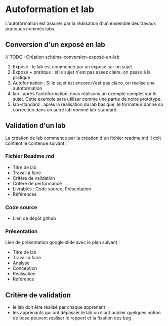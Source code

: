 # Autoformation et lab

<!-- new slide -->

<!-- g layout : t 12-6 p-70  -->

L'autoformation est assurer par la réalisation d'un ensemble des travaux pratiques nommés labs.

## Conversion d'un exposé en lab

<!-- g layout : t 12-9 p-70  -->

<!-- note -->

// TODO : Création schéma-conversion-exposé-en-lab

<!-- end note -->

1. Exposé : le lab est commencé par un exposé sur un sujet
2. Exposé + pratique : si le sujet n'est pas assez claire, on passe à la pratique
3. Autoformation : Si le sujet est encore n'est pas claire, on réalise une autoformation
4. lab : après l'autoformation, nous réalisons un exemple complet sur le sujet. Cette exemple sera utiliser comme une partie de notre prototype.
5. lab-standard : après la réalisation du lab basique, le formateur donne sa correction dans un autre lab nommé lab-standard.

## Validation d'un lab

<!-- g layout : t 8-8 p-70  -->

<!-- note -->

La création de lab commence par la création d'un fichier readme.md
Il doit contient le contenue suivant : 

<!-- end note -->

### Fichier Readme.md

  - Titre de lab
  - Travail à faire
  - Critère de validation
  - Critère de performance
  - Livrables : Code source, Présentation
  - Références

<!-- new slide -->

### Code source 

- Lien de dépôt github

<!-- new slide -->

<!-- g layout : t 4-8 6-8 p-70  -->

### Présentation 

<!-- note -->

Lien de présentation google slide avec le plan suivant : 

<!-- end note -->

<!-- new zone -->

 - Titre de lab
 - Travail à faire
 - Analyse 
 - Conception
 - Réalisation
 - Référence
  
## Critère de validation

<!-- g layout : t 12-8 p-70  -->

- le lab doit être réalisé par chaque apprenant
- les apprenants qui ont dépasser le lab ou il ont oublier quelques notion de base peuvent réaliser le rapport et la fixation des bug

